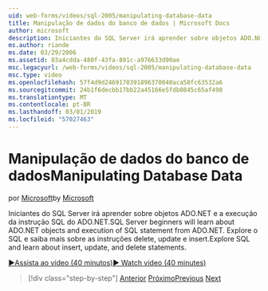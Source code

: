 ```yaml
---
uid: web-forms/videos/sql-2005/manipulating-database-data
title: Manipulação de dados do banco de dados | Microsoft Docs
author: microsoft
description: Iniciantes do SQL Server irá aprender sobre objetos ADO.NET e a execução da instrução SQL do ADO.NET. Explorar o SQL e saiba mais sobre como insert, update e delete STA...
ms.author: riande
ms.date: 03/29/2006
ms.assetid: 03a4cdda-480f-43fa-891c-a976633d90ae
msc.legacyurl: /web-forms/videos/sql-2005/manipulating-database-data
msc.type: video
ms.openlocfilehash: 57f4d9d2469170391896370040aca58fc63532a6
ms.sourcegitcommit: 24b1f6decbb17bb22a45166e5fdb0845c65af498
ms.translationtype: MT
ms.contentlocale: pt-BR
ms.lasthandoff: 03/01/2019
ms.locfileid: "57027463"
---
```

<a name="manipulating-database-data"></a><span data-ttu-id="9a62c-104">Manipulação de dados do banco de dados</span><span class="sxs-lookup"><span data-stu-id="9a62c-104">Manipulating Database Data</span></span>
====================
<span data-ttu-id="9a62c-105">por [Microsoft](https://github.com/microsoft)</span><span class="sxs-lookup"><span data-stu-id="9a62c-105">by [Microsoft](https://github.com/microsoft)</span></span>

<span data-ttu-id="9a62c-106">Iniciantes do SQL Server irá aprender sobre objetos ADO.NET e a execução da instrução SQL do ADO.NET.</span><span class="sxs-lookup"><span data-stu-id="9a62c-106">SQL Server beginners will learn about ADO.NET objects and execution of SQL statement from ADO.NET.</span></span> <span data-ttu-id="9a62c-107">Explore o SQL e saiba mais sobre as instruções delete, update e insert.</span><span class="sxs-lookup"><span data-stu-id="9a62c-107">Explore SQL and learn about insert, update, and delete statements.</span></span>

[<span data-ttu-id="9a62c-108">&#9654;Assista ao vídeo (40 minutos)</span><span class="sxs-lookup"><span data-stu-id="9a62c-108">&#9654; Watch video (40 minutes)</span></span>](https://channel9.msdn.com/Blogs/ASP-NET-Site-Videos/manipulating-database-data)

> [!div class="step-by-step"]
> <span data-ttu-id="9a62c-109">[Anterior](designing-relational-database-tables.md)
> [Próximo](more-structured-query-language.md)</span><span class="sxs-lookup"><span data-stu-id="9a62c-109">[Previous](designing-relational-database-tables.md)
[Next](more-structured-query-language.md)</span></span>
